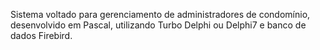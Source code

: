 Sistema voltado para gerenciamento de administradores de condomínio, desenvolvido em Pascal, utilizando Turbo Delphi ou Delphi7 e banco de dados Firebird.